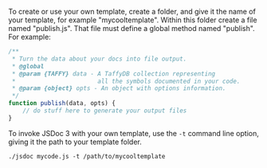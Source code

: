 To create or use your own template, create a folder, and give it the name of your template, for example "mycooltemplate". Within this folder create a file named "publish.js". That file must define a global method named "publish". For example:

````javascript
/**
 * Turn the data about your docs into file output.
 * @global
 * @param {TAFFY} data - A TaffyDB collection representing
 *                       all the symbols documented in your code.
 * @param {object} opts - An object with options information.
 */
function publish(data, opts) {
    // do stuff here to generate your output files
}
````

To invoke JSDoc 3 with your own template, use the `-t` command line option, giving it the path to your template folder.

````
./jsdoc mycode.js -t /path/to/mycooltemplate
````
